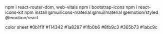 npm i react-router-dom, web-vitals
npm i bootstrap-icons
npm i react-icons-kit
npm install @mui/icons-material @mui/material @emotion/styled @emotion/react


color sheet
<color name="TwilightPine">#0b1f1f</color>
<color name="MysticJade">#114342</color>
<color name="SereneLagoon">#1a8287</color>
<color name="TranquilTurquoise">#1fb0b6</color>
<color name="PaleWave">#8fb9c3</color>
<color name="DuskAzure">#365b73</color>
<color name="Turquoise">#1abc9c</color>


